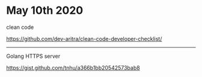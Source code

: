 # May 10th 2020

clean code

https://github.com/dev-aritra/clean-code-developer-checklist/

---

Golang HTTPS server

https://gist.github.com/tnhu/a366b1bb20542573bab8

